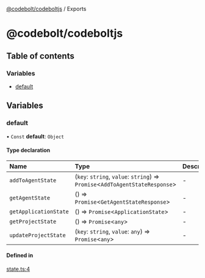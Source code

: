 [@codebolt/codeboltjs](README.md) / Exports

# @codebolt/codeboltjs

## Table of contents

### Variables

- [default](modules.md#default)

## Variables

### default

• `Const` **default**: `Object`

#### Type declaration

| Name | Type | Description |
| :------ | :------ | :------ |
| `addToAgentState` | (`key`: `string`, `value`: `string`) => `Promise`\<`AddToAgentStateResponse`\> | - |
| `getAgentState` | () => `Promise`\<`GetAgentStateResponse`\> | - |
| `getApplicationState` | () => `Promise`\<`ApplicationState`\> | - |
| `getProjectState` | () => `Promise`\<`any`\> | - |
| `updateProjectState` | (`key`: `string`, `value`: `any`) => `Promise`\<`any`\> | - |

#### Defined in

[state.ts:4](https://github.com/codeboltai/codeboltjs/blob/1ae9852f107cfee4a652d6d80c0a92c9344ec151/src/modules/state.ts#L4)
